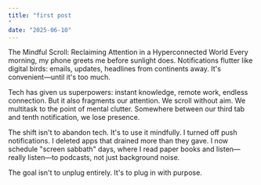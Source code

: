```yaml
---
title: "first post
"
date: "2025-06-10"
---
```


The Mindful Scroll: Reclaiming Attention in a Hyperconnected World
Every morning, my phone greets me before sunlight does. Notifications flutter like digital birds: emails, updates, headlines from continents away. It's convenient—until it's too much.

Tech has given us superpowers: instant knowledge, remote work, endless connection. But it also fragments our attention. We scroll without aim. We multitask to the point of mental clutter. Somewhere between our third tab and tenth notification, we lose presence.

The shift isn't to abandon tech. It's to use it mindfully. I turned off push notifications. I deleted apps that drained more than they gave. I now schedule "screen sabbath" days, where I read paper books and listen—really listen—to podcasts, not just background noise.

The goal isn't to unplug entirely. It's to plug in with purpose.